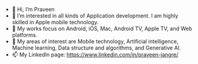 - 👋 Hi, I’m Praveen
- 👀 I’m interested in all kinds of Application development. I am highly skilled in Apple
mobile technology.
- 🌱 My works focus on Android, iOS, Mac, Android TV, Apple TV, and Web platforms.
- 💞️ My areas of interest are Mobile technology, Artificial intelligence, Machine learning, Data structure and algorithms, and Generative AI.
- 📫 My LinkedIn page: https://www.linkedin.com/in/praveen-jangre/

<!---
praveen-jangre/praveen-jangre is a ✨ special ✨ repository because its `README.md` (this file) appears on your GitHub profile.
You can click the Preview link to take a look at your changes.
--->
